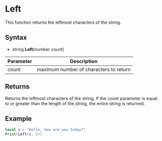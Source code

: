 # Left

This function returns the leftmost characters of the string.

## Syntax

- string **Left**(number count)

| Parameter | Description |
| --- | --- |
| count | maximum number of characters to return |

## Returns

Returns the leftmost characters of the string. If the count parameter is equal to or greater than the length of the string, the entire string is returned.

## Example

```lua
local s = "Hello, how are you today?"
Print(Left(s, 5))
```
